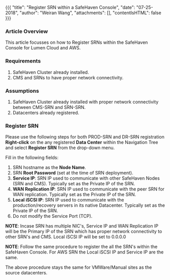 {{{
  "title": "Register SRN within a SafeHaven Console",
  "date": "07-25-2018",
  "author": "Weiran Wang",
  "attachments": [],
  "contentIsHTML": false
}}}

### Article Overview
This article focusses on how to Register SRNs within the SafeHaven Console for Lumen Cloud and AWS.

### Requirements
1. SafeHaven Cluster already installed.
2. CMS and SRNs to have proper network connectivity.

### Assumptions
1. SafeHaven Cluster already installed with proper network connectivity between CMS-SRN and SRN-SRN.
2. Datacenters already registered.

### Register SRN

Please use the following steps for both PROD-SRN and DR-SRN registration 
**Right-click** on the any registered **Data Center** within the Navigation Tree and select **Register SRN** from the drop-down menu.

Fill in the following fields:

1. SRN hostname as the **Node Name**.
2. SRN **Root Password** (set at the time of SRN deployment).
3. **Service IP**: SRN IP used to communicate with other SafeHaven Nodes (SRN and CMS). Typically set as the Private IP of the SRN.
4. **WAN Replication IP**: SRN IP used to communicate with the peer SRN for WAN replication. Typically set as the Private IP of the SRN.
5. **Local iSCSI IP**: SRN IP used to communicate with the production/recovery servers in its native Datacenter. Typically set as the Private IP of the SRN.
6. Do not modify the Service Port (TCP).

**NOTE**: Incase SRN has multiple NIC's, Service IP and WAN Replication IP will be the Primary IP of the SRN which has proper network connectivity to other SRN's and CMS. Local iSCSI IP will be set to 0.0.0.0

**NOTE**: Follow the same procedure to register the all the SRN's within the SafeHaven Console. For AWS SRN the Local iSCSI IP and Service IP  are the same.

The above procedure stays the same for VMWare/Manual sites as the source datacenters.

